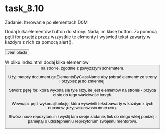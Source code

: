 # task_8.10

Zadanie: Iterowanie po elementach DOM

Dodaj kilka elementów button do strony. Nadaj im klasę button. Za pomocą pętli for przejdź przez wszystkie te elementy i wyświetl tekst zawarty w każdym z nich za pomocą alert().

<c><button class="button">Jem placki</button></c>

W pliku index.html dodaj kilka elementów <button> na stronie, zgodnie z powyższym schematem.

Użyj metody document.getElementsByClassName aby pobrać elementy ze strony i przypisz je do zmiennej.

Stwórz pętlę for, która wykona się tyle razy, ile jest elementów na stronie - przyda ci się do tego właściwość length.

Wewnątrz pętli wykonaj funkcję, która wyświetli tekst zawarty w każdym z tych buttonów (użyj właściwości innerText).

Stwórz nowe repozytorium i wyślij tam swoje zadanie, link do niego wklej poniżej i pamiętaj o udostępnieniu repozytorium swojemu mentorowi.